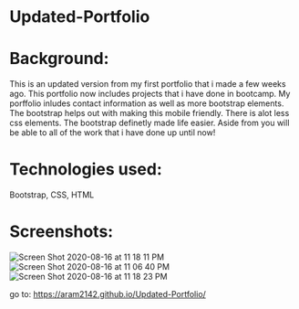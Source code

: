 # Updated-Portfolio

# Background:

This is an updated version from my first portfolio that i made a few weeks ago. This portfolio now includes projects that i have done in bootcamp. My porffolio inludes contact information as well as more bootstrap elements. The bootstrap helps out with making this mobile friendly. There is alot less css elements. The bootstrap definetly made life easier. Aside from you will be able to all of the work that i have done up until now!

# Technologies used:

Bootstrap,
CSS,
HTML

# Screenshots:

![Screen Shot 2020-08-16 at 11 18 11 PM](https://user-images.githubusercontent.com/65634748/90354326-fd317280-e016-11ea-85cc-a11979b268e4.png)
![Screen Shot 2020-08-16 at 11 06 40 PM](https://user-images.githubusercontent.com/65634748/90354002-e4748d00-e015-11ea-9076-c428beb5f043.png)
![Screen Shot 2020-08-16 at 11 18 23 PM](https://user-images.githubusercontent.com/65634748/90354290-e12dd100-e016-11ea-9409-62d97dd1b9e3.png)

go to: https://aram2142.github.io/Updated-Portfolio/
